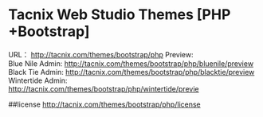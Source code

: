 Tacnix Web Studio Themes [PHP +Bootstrap]
==========================================

URL： http://tacnix.com/themes/bootstrap/php
Preview:	
	Blue Nile Admin: http://tacnix.com/themes/bootstrap/php/bluenile/preview	
	Black Tie Admin: http://tacnix.com/themes/bootstrap/php/blacktie/preview	
	Wintertide Admin: http://tacnix.com/themes/bootstrap/php/wintertide/previe	
	
##license
http://tacnix.com/themes/bootstrap/php/license
